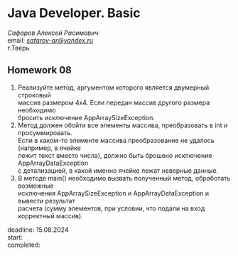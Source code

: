 # Java Developer. Basic  

_Сафаров Алексей Расимович_  
email: *safarov-ar@yandex.ru*  
г.Тверь

## Homework 08
1. Реализуйте метод, аргументом которого является двумерный строковый   
 массив размером 4х4. Если передан массив другого размера необходимо   
 бросить исключение AppArraySizeException.
2. Метод должен обойти все элементы массива, преобразовать в int и просуммировать.  
 Если в каком-то элементе массива преобразование не удалось (например, в ячейке  
 лежит текст вместо числа), должно быть брошено исключение AppArrayDataException  
 с детализацией, в какой именно ячейке лежат неверные данные.
3. В методе main() необходимо вызвать полученный метод, обработать возможные  
 исключения AppArraySizeException и AppArrayDataException и вывести результат  
 расчета (сумму элементов, при условии, что подали на вход корректный массив).

deadline: 15.08.2024  
start:   
completed:  
